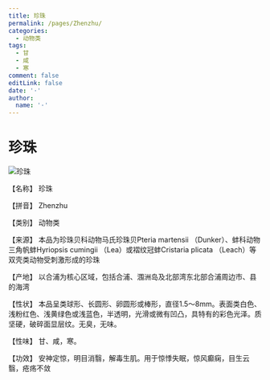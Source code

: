 ```yaml
---
title: 珍珠
permalink: /pages/Zhenzhu/
categories: 
  - 动物类
tags: 
  - 甘
  - 咸
  - 寒
comment: false
editLink: false
date: '·'
author: 
  name: '·'
---
```

# 珍珠

![珍珠](https://bkimg.cdn.bcebos.com/pic/f2deb48f8c5494eef01f9f41fba2f7fe9925bc31d069?x-bce-process=image/format,f_auto)

<!-- more -->
【名称】	珍珠	

【拼音】	Zhenzhu

【类别】	动物类

【来源】	本品为珍珠贝科动物马氏珍珠贝Pteria martensii （Dunker）、蚌科动物三角帆蚌Hyriopsis cumingii （Lea）或褶纹冠蚌Cristaria plicata （Leach）等双壳类动物受刺激形成的珍珠

【产地】	以合浦为核心区域，包括合浦、涠洲岛及北部湾东北部合浦周边市、县的海湾

【性状】	本品呈类球形、长圆形、卵圆形或棒形，直径1.5～8mm。表面类白色、浅粉红色、浅黄绿色或浅蓝色，半透明，光滑或微有凹凸，具特有的彩色光泽。质坚硬，破碎面显层纹。无臭，无味。

【性味】	甘、咸，寒。

【功效】	安神定惊，明目消翳，解毒生肌。用于惊悸失眠，惊风癫痫，目生云翳，疮疡不敛